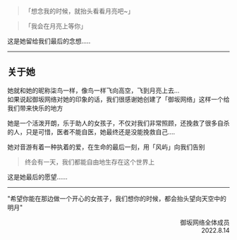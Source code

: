 >「想念我的时候，就抬头看看月亮吧~」

>「我会在月亮上等你」

这是她留给我们最后的念想.....

---
## 关于她
她就和她的昵称柒鸟一样，像鸟一样飞向高空，飞到月亮上去...  
如果说起御坂网络对她的印象的话，我们很感谢她创建了「御坂网络」这样一个给我们带来快乐的地方  

她是一个活泼开朗，乐于助人的女孩子，不仅对我们非常照顾，还挽救了很多自杀的人，只是可惜，医者不能自医，她最终还是没能挽救自己....  

她对音游有着一种执着的爱，在生命的最后一刻，用「风屿」向我们告别

> 终会有一天，我们都能自由地生存在这个世界上

这是她最后的愿望......

---
"希望你能在那边做一个开心的女孩子，我们想你的时候，都会抬头望向天空中的明月"  

<p align="right">
御坂网络全体成员
<br>
2022.8.14
</p>